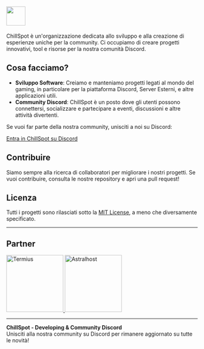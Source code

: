 # <img src="https://i.ibb.co/jHzYHxz/Frame-53.png" width="50" />

ChillSpot è un'organizzazione dedicata allo sviluppo e alla creazione di esperienze uniche per la community. Ci occupiamo di creare progetti innovativi, tool e risorse per la nostra comunità Discord.

## Cosa facciamo?

- **Sviluppo Software**: Creiamo e manteniamo progetti legati al mondo del gaming, in particolare per la piattaforma Discord, Server Esterni, e altre applicazioni utili.
- **Community Discord**: ChillSpot è un posto dove gli utenti possono connettersi, socializzare e partecipare a eventi, discussioni e altre attività divertenti.
  
Se vuoi far parte della nostra community, unisciti a noi su Discord:

[Entra in ChillSpot su Discord](https://discord.gg/cspot)

## Contribuire

Siamo sempre alla ricerca di collaboratori per migliorare i nostri progetti. Se vuoi contribuire, consulta le nostre repository e apri una pull request!

## Licenza

Tutti i progetti sono rilasciati sotto la [MIT License](LICENSE), a meno che diversamente specificato.

---

## Partner
<a href="https://termius.com" target="">
    <img src="https://cdn2.steamgriddb.com/logo/88502646b2293c4aaa173b33afcd40f1.png" width="150" alt="Termius"  />
</a>

<a href="https://astralhost.cloud" target="">
    <img href="astralhost.cloud" src="https://i.ibb.co/4g3f2xvm/Frame-177.png" alt="Astralhost" width="150" />
</a>

---

**ChillSpot - Developing & Community Discord**  
Unisciti alla nostra community su Discord per rimanere aggiornato su tutte le novità!
